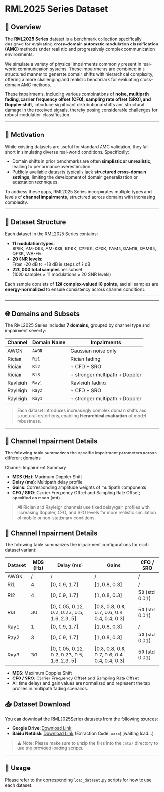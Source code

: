 # RML2025 Series Dataset

## 📌 Overview

The **RML2025 Series** dataset is a benchmark collection specifically designed for evaluating **cross-domain automatic modulation classification (AMC)** methods under realistic and progressively complex communication environments.



We simulate a variety of physical impairments commonly present in real-world communication systems. These impairments are combined in a structured manner to generate domain shifts with hierarchical complexity, offering a more challenging and realistic benchmark for evaluating cross-domain AMC methods.

These impairments, including various combinations of **noise, multipath fading, carrier frequency offset (CFO), sampling rate offset (SRO), and Doppler shift**, introduce significant distributional shifts and structural damage in the received signals, thereby posing considerable challenges for robust modulation classification. 


---

## 🧠 Motivation

While existing datasets are useful for standard AMC validation, they fall short in simulating diverse real-world conditions. Specifically:

- Domain shifts in prior benchmarks are often **simplistic or unrealistic**, leading to performance overestimation.
- Publicly available datasets typically lack **structured cross-domain settings**, limiting the development of domain generalization or adaptation techniques.

To address these gaps, RML2025 Series incorporates multiple types and levels of **channel impairments**, structured across domains with increasing complexity.

---

## 📁 Dataset Structure

Each dataset in the RML2025 Series contains:

- **11 modulation types**:  
  8PSK, AM-DSB, AM-SSB, BPSK, CPFSK, GFSK, PAM4, QAM16, QAM64, QPSK, WB-FM
- **20 SNR levels**:  
  From -20 dB to +18 dB in steps of 2 dB
- **220,000 total samples** per subset  
  (1000 samples × 11 modulations × 20 SNR levels)

Each sample consists of **128 complex-valued IQ points**, and all samples are **energy-normalized** to ensure consistency across channel conditions.

---



---

## 🌐 Domains and Subsets

The RML2025 Series includes **7 domains**, grouped by channel type and impairment severity:

| Channel | Domain Name | Impairments                     |
|---------|-------------|----------------------------------|
| AWGN    | `AWGN`      | Gaussian noise only             |
| Rician  | `Ri1`       | Rician fading                   |
| Rician  | `Ri2`       | + CFO + SRO                     |
| Rician  | `Ri3`       | + stronger multipath + Doppler  |
| Rayleigh| `Ray1`      | Rayleigh fading                 |
| Rayleigh| `Ray2`      | + CFO + SRO                     |
| Rayleigh| `Ray3`      | + stronger multipath + Doppler  |

> Each dataset introduces increasingly complex domain shifts and structural distortions, enabling **hierarchical evaluation** of model robustness.

---

## 🔬 Channel Impairment Details

The following table summarizes the specific impairment parameters across different domains:

Channel Impairment Summary

- **MDS (Hz)**: Maximum Doppler Shift  
- **Delay (ms)**: Multipath delay profile  
- **Gains**: Corresponding amplitude weights of multipath components  
- **CFO / SRO**: Carrier Frequency Offset and Sampling Rate Offset; specified as mean (std)

> All Rician and Rayleigh channels use fixed delay/gain profiles with increasing Doppler, CFO, and SRO levels for more realistic simulation of mobile or non-stationary conditions.

## 🔬 Channel Impairment Details

The following table summarizes the impairment configurations for each dataset variant:

| **Dataset** | **MDS (Hz)** | **Delay (ms)**                                      | **Gains**                                         | **CFO / SRO**       |
|-------------|--------------|------------------------------------------------------|---------------------------------------------------|---------------------|
| AWGN        | /            | /                                                    | /                                                 | /                   |
| Ri1         | 4            | [0, 0.9, 1.7]                                         | [1, 0.8, 0.3]                                     | /                   |
| Ri2         | 4            | [0, 0.9, 1.7]                                         | [1, 0.8, 0.3]                                     | 50 (std 0.01)       |
| Ri3         | 30           | [0, 0.05, 0.12, 0.2, 0.23, 0.5, 1.6, 2.3, 5]          | [0.8, 0.8, 0.8, 0.7, 0.6, 0.4, 0.4, 0.4, 0.3]      | 50 (std 0.01)       |
| Ray1        | 1            | [0, 0.9, 1.7]                                         | [1, 0.8, 0.3]                                     | /                   |
| Ray2        | 3            | [0, 0.9, 1.7]                                         | [1, 0.8, 0.3]                                     | 50 (std 0.01)       |
| Ray3        | 30           | [0, 0.05, 0.12, 0.2, 0.23, 0.5, 1.6, 2.3, 5]          | [0.8, 0.8, 0.8, 0.7, 0.6, 0.4, 0.4, 0.4, 0.3]      | 50 (std 0.01)       |

- **MDS**: Maximum Doppler Shift  
- **CFO / SRO**: Carrier Frequency Offset and Sampling Rate Offset  
- All time delays and gain values are normalized and represent the tap profiles in multipath fading scenarios.


## 📥 Dataset Download

You can download the RML2025Series datasets from the following sources:

- **Google Drive**: [Download Link](https://drive.google.com/..................)
- **Baidu Netdisk**: [Download Link](https://pan.baidu.com/s/..................) (Extraction Code: `xxxx`)
(waiting load...)
> ⚠️ Note: Please make sure to unzip the files into the `data/` directory to use the provided loading scripts.



---

## 🚀 Usage

Please refer to the corresponding `load_dataset.py` scripts for how to use each dataset.
